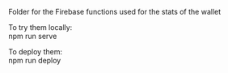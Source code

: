 Folder for the Firebase functions used for the stats of the wallet

To try them locally:  
npm run serve

To deploy them:  
npm run deploy
